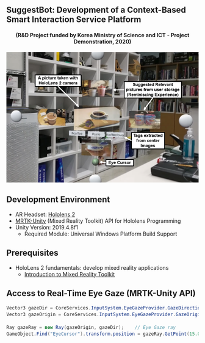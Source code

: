 ## SuggestBot: Development of a Context-Based Smart Interaction Service Platform 
<h4 align="center">
 (R&D Project funded by Korea Ministry of Science and ICT - Project Demonstration, 2020)
</h4>
<p align="center">
    <img src="img/overviewImage.PNG", width="700">
</p>

## Development Environment
* AR Headset: [Hololens 2](https://www.microsoft.com/ko-kr/hololens/hardware)
* [MRTK-Unity](https://docs.microsoft.com/ko-kr/windows/mixed-reality/mrtk-unity) (Mixed Reality Toolkit) API for Hololens Programming
* Unity Version:  2019.4.8f1 
  * Required Module: Universal Windows Platform Build Support
## Prerequisites 
* HoloLens 2 fundamentals: develop mixed reality applications
  * [Introduction to Mixed Reality Toolkit](https://docs.microsoft.com/ko-kr/learn/modules/learn-mrtk-tutorials/1-1-introduction)

## Access to Real-Time Eye Gaze (MRTK-Unity API)
```C#
Vector3 gazeDir = CoreServices.InputSystem.EyeGazeProvider.GazeDirection;
Vector3 gazeOrigin = CoreServices.InputSystem.EyeGazeProvider.GazeOrigin;

Ray gazeRay = new Ray(gazeOrigin, gazeDir);    // Eye Gaze ray 
GameObject.Find("EyeCursor").transform.position = gazeRay.GetPoint(15.0f);   // Locate eye cursor
```

